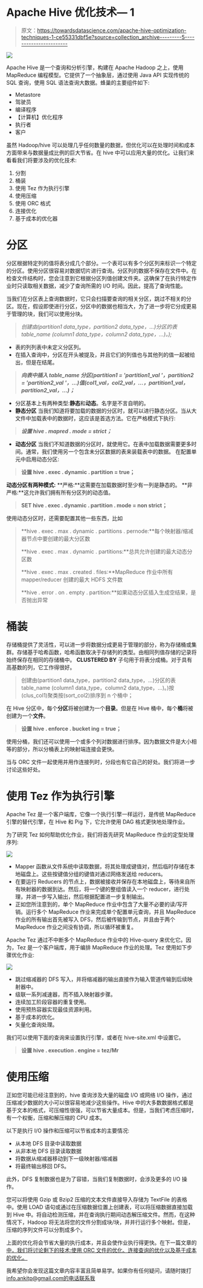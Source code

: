 # Apache Hive 优化技术— 1

> 原文：<https://towardsdatascience.com/apache-hive-optimization-techniques-1-ce55331dbf5e?source=collection_archive---------5----------------------->

![](img/c24cc0955217ac18a5c00639865e7ca7.png)

Apache Hive 是一个查询和分析引擎，构建在 Apache Hadoop 之上，使用 MapReduce 编程模型。它提供了一个抽象层，通过使用 Java API 实现传统的 SQL 查询，使用 SQL 语法查询大数据。蜂巢的主要组件如下:

*   Metastore
*   驾驶员
*   编译程序
*   【计算机】优化程序
*   执行者
*   客户

虽然 Hadoop/hive 可以处理几乎任何数量的数据，但优化可以在处理时间和成本方面带来与数据量成比例的巨大节省。在 hive 中可以应用大量的优化。让我们来看看我们将要涉及的优化技术:

1.  分割
2.  桶装
3.  使用 Tez 作为执行引擎
4.  使用压缩
5.  使用 ORC 格式
6.  连接优化
7.  基于成本的优化器

# **分区**

分区根据特定列的值将表分成几个部分。一个表可以有多个分区列来标识一个特定的分区。使用分区很容易对数据切片进行查询。分区列的数据不保存在文件中。在检查文件结构时，您会注意到它根据分区列值创建文件夹。这确保了在执行特定作业时只读取相关数据，减少了查询所需的 I/O 时间。因此，提高了查询性能。

当我们在分区表上查询数据时，它只会扫描要查询的相关分区，跳过不相关的分区。现在，假设即使进行分区，分区中的数据也相当大，为了进一步将它分成更易于管理的块，我们可以使用分块。

> *创建由(partition1 data_type，partition2 data_type，…)分区的表 table_name (column1 data_type，column2 data_type，…)。);*

*   表的列列表中未定义分区列。
*   在插入查询中，分区在开头被提及，并且它们的列值也与其他列的值一起被给出，但是在结尾。

> ***向表中插入 table_name 分区(partition1 = 'partition1_val '，partition2 = 'partition2_val '，…)值(col1_val，col2_val，…，partition1_val，partition2_val，…)；***

*   分区基本上有两种类型:**静态**和**动态**。名字是不言自明的。
*   **静态分区** 当我们知道将要加载的数据的分区时，就可以进行静态分区。当从大文件中加载表中的数据时，这应该是首选方法。它在严格模式下执行:

> ***设置 hive . mapred . mode = strict；***

*   **动态分区** 当我们不知道数据的分区时，就使用它。在表中加载数据需要更多时间。通常，我们使用另一个包含未分区数据的表来装载表中的数据。
    在配置单元中启用动态分区:

> **设置 hive . exec . dynamic . partition = true；**

**动态分区有两种模式:**
**严格:**这需要在加载数据时至少有一列是静态的。
**非严格:**这允许我们拥有所有分区列的动态值。

> **SET hive . exec . dynamic . partition . mode = non strict；**

使用动态分区时，还需要配置其他一些东西，比如

> **hive . exec . max . dynamic . partitions . pernode:**每个映射器/缩减器节点中要创建的最大分区数
> 
> **hive . exec . max . dynamic . partitions:**总共允许创建的最大动态分区数
> 
> **hive . exec . max . created . files:**MapReduce 作业中所有 mapper/reducer 创建的最大 HDFS 文件数
> 
> **hive . error . on . empty . partition:**如果动态分区插入生成空结果，是否抛出异常

# 桶装

存储桶提供了灵活性，可以进一步将数据分成更易于管理的部分，称为存储桶或集群。存储基于哈希函数，哈希函数取决于存储列的类型。由相同列值存储的记录将始终保存在相同的存储桶中。 **CLUSTERED BY** 子句用于将表分成桶。对于具有高基数的列，它工作得很好。

> 创建由(partition1 data_type，partition2 data_type，…)分区的表 table_name (column1 data_type，column2 data_type，…)。)按(clus_col1)聚类按(sort_col2)排序到 n 个桶中；

在 Hive 分区中，每个**分区**将被创建为一个**目录**。但是在 Hive 桶中，每个**桶**将被创建为一个**文件**。

> **设置 hive . enforce . bucket ing = true；**

使用分桶，我们还可以使用一个或多个列对数据进行排序。因为数据文件是大小相等的部分，所以分桶表上的映射端连接会更快。

当与 ORC 文件一起使用并用作连接列时，分段也有它自己的好处。我们将进一步讨论这些好处。

# 使用 Tez 作为执行引擎

Apache Tez 是一个客户端库，它像一个执行引擎一样运行，是传统 MapReduce 引擎的替代引擎，在 Hive 和 Pig 下，它允许使用 DAG 格式更快地处理作业。

为了研究 Tez 如何帮助优化作业，我们将首先研究 MapReduce 作业的定型处理序列:

![](img/939772491b6035db804f2a45a81b6e13.png)

*   Mapper 函数从文件系统中读取数据，将其处理成键值对，然后临时存储在本地磁盘上。这些按键值分组的键值对通过网络发送给 reducers。
*   在要运行 Reducers 的节点上，数据被接收并保存在本地磁盘上，等待来自所有映射器的数据到达。然后，将一个键的整组值读入一个 reducer，进行处理，并进一步写入输出，然后根据配置进一步复制输出。
*   正如您所注意到的，单个 MapReduce 作业中包含了大量不必要的读/写开销。运行多个 MapReduce 作业来完成单个配置单元查询，并且 MapReduce 作业的所有输出首先被写入 DFS，然后被传输到节点，并且由于两个 MapReduce 作业之间没有协调，所以循环被重复。

Apache Tez 通过不中断多个 MapReduce 作业中的 Hive-query 来优化它。因为，Tez 是一个客户端库，用于编排 MapReduce 作业的处理。Tez 使用如下步骤优化作业:

![](img/00b3dd4ce7c8d1e1144a06773e85c431.png)

*   跳过缩减器的 DFS 写入，并将缩减器的输出直接作为输入管道传输到后续映射器中。
*   级联一系列减速器，而不插入映射器步骤。
*   连续加工阶段容器的重复使用。
*   使用预热容器实现最佳资源利用。
*   基于成本的优化。
*   矢量化查询处理。

我们可以使用下面的查询来设置执行引擎，或者在 hive-site.xml 中设置它。

> **设置 hive . execution . engine = tez/Mr**

# 使用压缩

正如您可能已经注意到的，hive 查询涉及大量的磁盘 I/O 或网络 I/O 操作，通过压缩减少数据的大小可以很容易地减少这些操作。Hive 中的大多数数据格式都是基于文本的格式，可压缩性很强，可以节省大量成本。但是，当我们考虑压缩时，有一个权衡，压缩和解压缩的 CPU 成本。

以下是执行 I/O 操作和压缩可以节省成本的主要情况:

*   从本地 DFS 目录中读取数据
*   从非本地 DFS 目录读取数据
*   将数据从缩减器移动到下一级映射器/缩减器
*   将最终输出移回 DFS。

此外，DFS 复制数据也是为了容错，当我们复制数据时，会涉及更多的 I/O 操作。

您可以将使用 Gzip 或 Bzip2 压缩的文本文件直接导入存储为 TextFile 的表格中。使用 LOAD 语句或通过在压缩数据位置上创建表，可以将压缩数据直接加载到 Hive 中。将自动检测压缩，并在查询执行期间动态解压缩文件。然而，在这种情况下，Hadoop 将无法将您的文件分割成块/块，并并行运行多个映射。但是，压缩的序列文件可以分割成多个。

上面的优化将会节省大量的执行成本，并且会使作业执行得更快。在下一篇文章的[中，我们将讨论剩下的技术:使用 ORC 文件的优化、连接查询的优化以及基于成本的优化。](https://medium.com/@info.ankitp/apache-hive-optimization-techniques-2-e60b6200eeca)

我希望你会发现这篇文章内容丰富且简单易学。如果你有任何疑问，请随时拨打 info.ankitp@gmail.com[的电话联系我](mailto:info.ankitp@gmail.com)